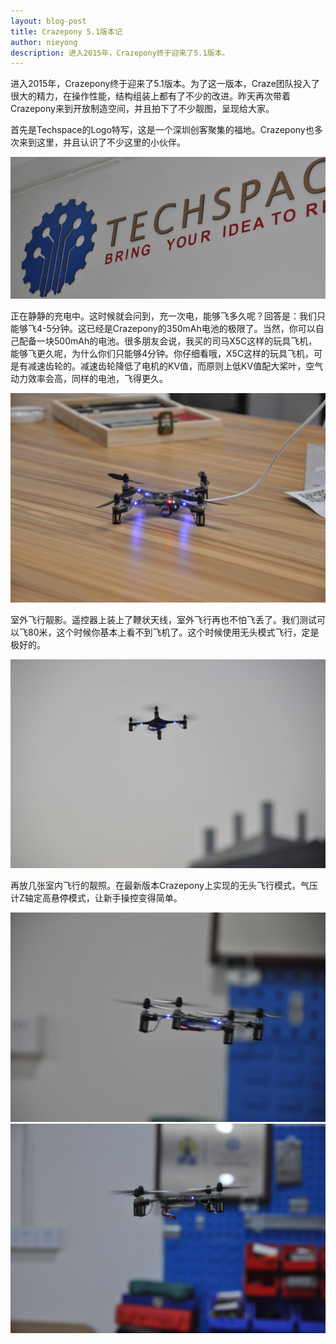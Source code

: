 ```yaml
---
layout: blog-post
title: Crazepony 5.1版本记
author: nieyong
description: 进入2015年，Crazepony终于迎来了5.1版本。
---
```


进入2015年，Crazepony终于迎来了5.1版本。为了这一版本，Craze团队投入了很大的精力，在操作性能，结构组装上都有了不少的改进。昨天再次带着Crazepony来到开放制造空间，并且拍下了不少靓图，呈现给大家。

首先是Techspace的Logo特写，这是一个深圳创客聚集的福地。Crazepony也多次来到这里，并且认识了不少这里的小伙伴。

![](/assets/img/techspace.jpg)

正在静静的充电中。这时候就会问到，充一次电，能够飞多久呢？回答是：我们只能够飞4-5分钟。这已经是Crazepony的350mAh电池的极限了。当然，你可以自己配备一块500mAh的电池。很多朋友会说，我买的司马X5C这样的玩具飞机，能够飞更久呢，为什么你们只能够4分钟。你仔细看哦，X5C这样的玩具飞机，可是有减速齿轮的。减速齿轮降低了电机的KV值，而原则上低KV值配大桨叶，空气动力效率会高，同样的电池，飞得更久。

![](/assets/img/charging.jpg)

室外飞行靓影。遥控器上装上了鞭状天线，室外飞行再也不怕飞丢了。我们测试可以飞80米，这个时候你基本上看不到飞机了。这个时候使用无头模式飞行，定是极好的。

![](/assets/img/techspace-2.jpg)

再放几张室内飞行的靓照。在最新版本Crazepony上实现的无头飞行模式，气压计Z轴定高悬停模式，让新手操控变得简单。

![](/assets/img/techspace-4.jpg)
![](/assets/img/techspace-3.jpg)

